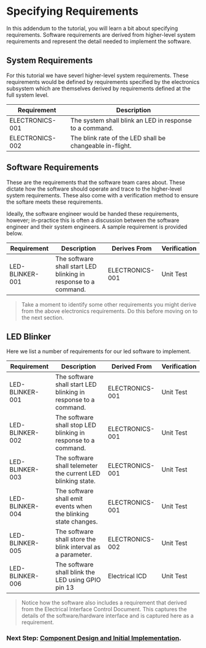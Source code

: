 # Specifying Requirements

In this addendum to the tutorial, you will learn a bit about specifying requirements. Software requirements are derived from higher-level system requirements and represent the detail needed to implement the software.

## System Requirements

For this tutorial we have severl higher-level system requirements. These requirements would be defined by requirements specified by the electronics subsystem which are themselves derived by requirements defined at the full system level.

| Requirement     | Description                                              |
|-----------------|----------------------------------------------------------|
| ELECTRONICS-001 | The system shall blink an LED in response to a command.  |
| ELECTRONICS-002 | The blink rate of the LED shall be changeable in-flight. |

## Software Requirements

These are the requirements that the software team cares about. These dictate how the software should operate and trace to the higher-level system requirements. These also come with a verification method to ensure the softare meets these requirements.

Ideally, the software engineer would be handed these requirements, however; in-practice this is often a discussion between the software engineer and their system engineers. A sample requirement is provided below.

| Requirement     | Description                                                     | Derives From    | Verification |
|-----------------|-----------------------------------------------------------------|-----------------|--------------|
| LED-BLINKER-001 | The software shall start LED blinking in response to a command. | ELECTRONICS-001 | Unit Test    |

> Take a moment to identify some other requirements you might derive from the above electronics requirements. Do this before moving on to the next section.

## LED Blinker

Here we list a number of requirements for our led software to implement.

| Requirement     | Description                                                     | Derived From    | Verification |
|-----------------|-----------------------------------------------------------------|-----------------|--------------|
| LED-BLINKER-001 | The software shall start LED blinking in response to a command. | ELECTRONICS-001 | Unit Test    |
| LED-BLINKER-002 | The software shall stop LED blinking in response to a command.  | ELECTRONICS-001 | Unit Test    |
| LED-BLINKER-003 | The software shall telemeter the current LED blinking state.    | ELECTRONICS-001 | Unit Test    |
| LED-BLINKER-004 | The software shall emit events when the blinking state changes. | ELECTRONICS-001 | Unit Test    |
| LED-BLINKER-005 | The software shall store the blink interval as a parameter.     | ELECTRONICS-002 | Unit Test    |
| LED-BLINKER-006 | The software shall blink the LED using GPIO pin 13              | Electrical ICD  | Unit Test    |

> Notice how the software also includes a requirement that derived from the Electrical Interface Control Document. This captures the details of the software/hardware interface and is captured here as a requirement.

### Next Step: [Component Design and Initial Implementation](./component-implementation-1.md).